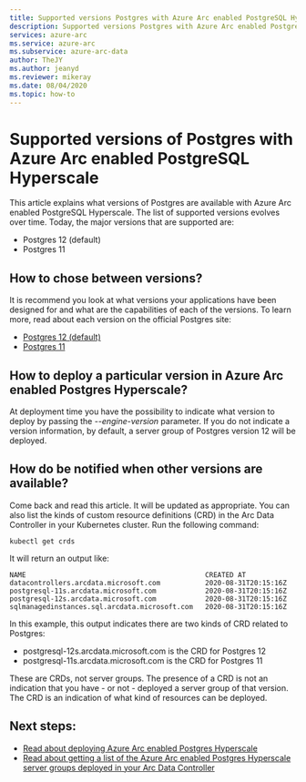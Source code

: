 ```yaml
--- 
title: Supported versions Postgres with Azure Arc enabled PostgreSQL Hyperscale
description: Supported versions Postgres with Azure Arc enabled PostgreSQL Hyperscale
services: azure-arc
ms.service: azure-arc
ms.subservice: azure-arc-data
author: TheJY
ms.author: jeanyd
ms.reviewer: mikeray
ms.date: 08/04/2020
ms.topic: how-to
---
```


# Supported versions of Postgres with Azure Arc enabled PostgreSQL Hyperscale

This article explains what versions of Postgres are available with Azure Arc enabled PostgreSQL Hyperscale.
The list of supported versions evolves over time. Today, the major versions that are supported are:
- Postgres 12 (default)
- Postgres 11

## How to chose between versions?
It is recommend you look at what versions your applications have been designed for and what are the capabilities of each of the versions. 
To learn more, read about each version on the official Postgres site:
- [Postgres 12 (default)](https://www.postgresql.org/docs/12/index.html)
- [Postgres 11](https://www.postgresql.org/docs/11/index.html)

## How to deploy a particular version in Azure Arc enabled Postgres Hyperscale?
At deployment time you have the possibility to indicate what version to deploy by passing the _--engine-version_ parameter. 
If you do not indicate a version information, by default, a server group of Postgres version 12 will be deployed.

## How do be notified when other versions are available?
Come back and read this article. It will be updated as appropriate. You can also list the kinds of custom resource definitions (CRD) in the Arc Data Controller in your Kubernetes cluster.
Run the following command:
```console
kubectl get crds
```

It will return an output like:
```console
NAME                                            CREATED AT
datacontrollers.arcdata.microsoft.com           2020-08-31T20:15:16Z
postgresql-11s.arcdata.microsoft.com            2020-08-31T20:15:16Z
postgresql-12s.arcdata.microsoft.com            2020-08-31T20:15:16Z
sqlmanagedinstances.sql.arcdata.microsoft.com   2020-08-31T20:15:16Z
```

In this example, this output indicates there are two kinds of CRD related to Postgres:
- postgresql-12s.arcdata.microsoft.com is the CRD for Postgres 12
- postgresql-11s.arcdata.microsoft.com is the CRD for Postgres 11

These are CRDs, not server groups. The presence of a CRD is not an indication that you have - or not - deployed a server group of that version.
The CRD is an indication of what kind of resources can be deployed.

## Next steps:
- [Read about deploying Azure Arc enabled Postgres Hyperscale](create-postgresql-hyperscale-server-group.md)
- [Read about getting a list of the Azure Arc enabled Postgres Hyperscale server groups deployed in your Arc Data Controller](list-server-groups-postgres-hyperscale.md)
